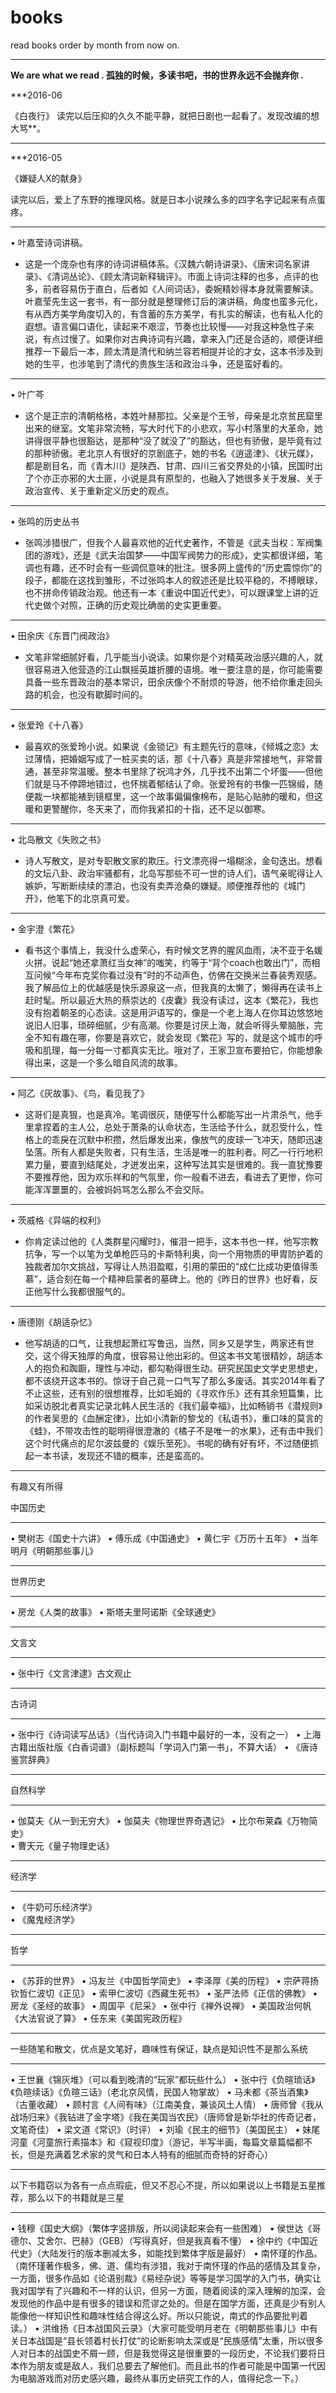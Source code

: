 # books
read books order by month from now on.


---


**We are what we read .  孤独的时候，多读书吧，书的世界永远不会抛弃你 .**


***2016-06

《白夜行》
读完以后压抑的久久不能平静，就把日剧也一起看了。发现改编的想大骂**。

---

***2016-05

《嫌疑人X的献身》

读完以后，爱上了东野的推理风格。就是日本小说辣么多的四字名字记起来有点蛋疼。

---

• 叶嘉莹诗词讲稿。
 - 这是一个庞杂也有序的诗词讲稿体系。《汉魏六朝诗讲录》、《唐宋词名家讲录》、《清词丛论》、《顾太清词新释辑评》。市面上诗词注释的也多，点评的也多，前者容易伤于直白，后者如《人间词话》，委婉精妙得本身就需要解读。叶嘉莹先生这一套书，有一部分就是整理修订后的演讲稿，角度也蛮多元化，有从西方美学角度切入的，有含蓄的东方美学，有扎实的解读，也有私人化的遐想。语言偏口语化，读起来不艰涩，节奏也比较慢——对我这种急性子来说，有点过慢了。如果你对古典诗词有兴趣，拿来入门还是合适的，顺便详细推荐一下最后一本，顾太清是清代和纳兰容若相提并论的才女，这本书涉及到她的生平，也涉笔到了清代的贵族生活和政治斗争，还是蛮好看的。

---

• 叶广芩 
 - 这个是正宗的清朝格格，本姓叶赫那拉。父亲是个王爷，母亲是北京贫民窟里出来的继室。文笔非常流畅，写大时代下的小悲欢，写小村落里的大革命，她讲得很平静也很豁达，是那种“没了就没了”的豁达，但也有骄傲，是毕竟有过的那种骄傲。老北京人有很好的京剧底子，她的书名《逍遥津》、《状元媒》，都是剧目名，而《青木川》是陕西、甘肃、四川三省交界处的小镇，民国时出了个亦正亦邪的大土匪，小说是具有原型的，也融入了她很多关于发展、关于政治宣传、关于重新定义历史的观点。

---

• 张鸣的历史丛书 
 - 张鸣涉猎很广，但我个人最喜欢他的近代史著作，不管是《武夫当权：军阀集团的游戏》，还是《武夫治国梦——中国军阀势力的形成》，史实都很详细，笔调也有趣，还不时会有一些调侃意味的批注。很多网上盛传的“历史震惊你”的段子，都能在这找到雏形，不过张鸣本人的叙述还是比较平稳的，不搏眼球，也不拼命传销政治观。他还有一本《重说中国近代史》，可以跟课堂上讲的近代史做个对照，正确的历史观比确凿的史实更重要。

---

• 田余庆《东晋门阀政治》 
 - 文笔非常细腻好看，几乎能当小说读。如果你是个对精英政治感兴趣的人，就很容易进入他营造的江山飘摇英雄折腰的语境。唯一要注意的是，你可能需要具备一些东晋政治的基本常识，田余庆像个不耐烦的导游，他不给你重走回头路的机会，也没有歇脚时间的。

---

• 张爱玲《十八春》 
 - 最喜欢的张爱玲小说。如果说《金锁记》有主题先行的意味，《倾城之恋》太过薄情，把婚姻写成了一桩买卖的话，那《十八春》真是非常接地气，非常普通，甚至非常温暖。整本书里除了祝鸿才外，几乎找不出第二个坏蛋——但他们就是马不停蹄地错过，也怀揣着郁结认了命。张爱玲有的书像一匹锦缎，随便裁一块都能裱到镜框里，这一个故事偏偏像棉布，是贴心贴肺的暖和，但这暖和更警醒你，冬天来了，而你我紧扣的十指，还不足以御寒。

---

• 北岛散文《失败之书》 
 - 诗人写散文，是对专职散文家的欺压。行文漂亮得一塌糊涂，金句迭出。想看的文坛八卦、政治牢骚都有，北岛写那些不可一世的诗人们，语气亲昵得让人嫉妒，写断断续续的漂泊，也没有卖弄沧桑的嫌疑。顺便推荐他的《城门开》，他笔下的北京真可爱。

---

• 金宇澄《繁花》 
 - 看书这个事情上，我没什么虚荣心，有时候文艺界的腥风血雨，决不亚于名媛火拼。说起“她还拿萧红当女神”的嗤笑，约等于“背个coach也敢出门”，而相互问候“今年布克奖你看过没有”时的不动声色，仿佛在交换米兰春装秀观感。我了解品位上的优越感是快乐源泉这一点，但我真的太懒了，懒得再在读书上赶时髦。所以最近大热的蔡崇达的《皮囊》我没有读过，这本《繁花》，我也没有抱着朝圣的心态读。这是用沪语写的，像是一个老上海人在你耳边悠悠地说旧人旧事，琐碎细腻，少有高潮。你要是讨厌上海，就会听得头晕脑胀，完全不知有趣在哪，你要是喜欢它，就会发现《繁花》写的，就是这个城市的呼吸和肌理，每一分每一寸都真实无比。哦对了，王家卫宣布要拍它，你能想象得出来，这是一个多么暗自风流的故事。

---

• 阿乙《灰故事》、《鸟，看见我了》 
 - 这哥们是真狠，也是真冷。笔调很灰，随便写什么都能写出一片肃杀气，他手里拿捏着的主人公，总处于萧条的认命状态，生活给予什么，就忍受什么，性格上的乖戾在沉默中积攒，然后爆发出来，像放气的皮球一飞冲天，随即迅速坠落。所有人都是失败者，只有生活，生活是唯一的胜利者。阿乙一行行地积累力量，要直到结尾处，才迸发出来，这种写法其实是很难的。我一直犹豫要不要推荐他，因为欢乐祥和的气氛里，你一般看不进去，看进去了更惨，你可能浑浑噩噩的，会被妈妈骂怎么那么不会交际。

---

• 茨威格《异端的权利》 
 - 你肯定读过他的《人类群星闪耀时》，催泪一把手，这本书也一样，他写宗教抗争，写一个以笔为戈单枪匹马的卡斯特利奥，向一个用物质的甲胄防护着的独裁者加尔文挑战，写得让人热泪盈眶，引用的蒙田的“成仁比成功更值得羡慕”，适合刻在每一个精神启蒙者的墓碑上。他的《昨日的世界》也好看，反正他写什么我都很服气的。

---

• 唐德刚《胡适杂忆》 
 - 他写胡适的口气，让我想起萧红写鲁迅，当然，同乡又是学生，两家还有世交，这个得天独厚的角度，很容易让他出彩的。但这本书文笔很精妙，胡适本人的抱负和踟蹰，理性与冲动，都勾勒得很生动。研究民国史文学史思想史，都不该绕开这本书的。惊讶于自己竟一口气写了那么多废话。其实2014年看了不止这些，还有别的很想推荐，比如毛姆的《寻欢作乐》还有其余短篇集，比如采访脱北者真实记录北韩人民生活的《我们最幸福》，比如畅销书《潜规则》的作者吴思的《血酬定律》，比如小清新的黎戈的《私语书》，重口味的莫言的《蛙》，不带攻击性的聪明得很澄澈的《橘子不是唯一的水果》，还有击中我们这个时代痛点的尼尔波兹曼的《娱乐至死》。书呢的确有好有坏，不过随便抓起一本书读，发现还不错的概率，还是蛮高的。

---



有趣又有所得

中国历史

---

 •    樊树志《国史十六讲》
 •    傅乐成《中国通史》
 •    黄仁宇《万历十五年》
 •    当年明月《明朝那些事儿》

---

世界历史

---
 •    房龙《人类的故事》
 •    斯塔夫里阿诺斯《全球通史》

---

文言文

---

 •    张中行《文言津逮》古文观止

---

古诗词

---

 •    张中行《诗词读写丛话》（当代诗词入门书籍中最好的一本，没有之一）
 •    上海古籍出版社版《白香词谱》（副标题叫「学词入门第一书」，不算大话）
 •    《唐诗鉴赏辞典》

---

自然科学

---

 •    伽莫夫《从一到无穷大》
 •    伽莫夫《物理世界奇遇记》
 •    比尔布莱森《万物简史》  
 •    曹天元《量子物理史话》

---  

经济学

---

 •    《牛奶可乐经济学》  
 •    《魔鬼经济学》

---

哲学

---

 •    《苏菲的世界》
 •    冯友兰《中国哲学简史》
 •    李泽厚《美的历程》
 •    宗萨蒋扬钦哲仁波切《正见》
 •    索甲仁波切《西藏生死书》
 •    圣严法师《正信的佛教》
 •    房龙《圣经的故事》
 •    周国平《尼采》
 •    张中行《禅外说禅》
 •    美国政治何帆《大法官说了算》
 •    任东来《美国宪政历程》

---

一些随笔和散文，优点是文笔好，趣味性有保证，缺点是知识性不是那么系统

---

 •    王世襄《锦灰堆》（可以看到晚清的“玩家”都玩些什么）
 •    张中行《负暄琐话》《负暄续话》《负暄三话》（老北京风情，民国人物掌故）
 •    马未都《茶当酒集》（古董收藏）
 •    顾村言《人间有味》（江南美食，兼谈风土人情）
 •    唐师曾《我从战场归来》《我钻进了金字塔》《我在美国当农民》（唐师曾是新华社的传奇记者，文笔奇佳）
 •    梁文道《常识》（时评）
 •    刘瑜《民主的细节》（美国民主）
 •    妹尾河童《河童旅行素描本》和《窥视印度》（游记，半写半画，每篇文章篇幅都不长，但是充满着艺术家的灵气和日本人特有的细腻而奇特的好奇心）

---

以下书籍窃以为各有一点点瑕疵，但又不忍心不提，所以如果说以上书籍是五星推荐，那么以下的书籍就是三星

---

 •    钱穆《国史大纲》（繁体字竖排版，所以阅读起来会有一些困难）
 •    侯世达《哥德尔、艾舍尔、巴赫》（GEB）（写得真好，但是我真看不懂）
 •    徐中约《中国近代史》（大陆发行的版本删减太多，如能找到繁体字版是最好）
 •    南怀瑾的作品。（南怀瑾著作极多，佛、道、儒均有涉猎，我对于南怀瑾的作品的感情及其复杂，一方面，很多作品如《论语别裁》《易经杂说》等等是学习国学的入门书，确实让我对国学有了兴趣和不一样的认识，但另一方面，随着阅读的深入理解的加深，会发现他的作品中是有很多的错误和荒谬之处的。但是在国学方面，还真是少有别人能像他一样知识性和趣味性结合得这么好。所以只能说，南式的作品要批判着读。）
 •    洪维扬《日本战国风云录》（大家可能受明月老在《明朝那些事儿》中有关日本战国是“县长领着村长打仗”的论断影响太深或是“民族感情”太重，所以很多人对日本的战国史不屑一顾，但是我觉得这是很重要的一段历史，不论我们要将日本作为朋友或是敌人，我们总要去了解他们。而且此书的作者可能是中国第一代因为电脑游戏而对历史感兴趣，最终从事历史研究工作的人，值得纪念一下。）
